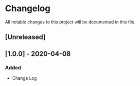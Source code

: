 # Changelog 
All notable changes to this project will be documented in this file.

## [Unreleased]

## [1.0.0] - 2020-04-08
### Added 
- Change Log 
